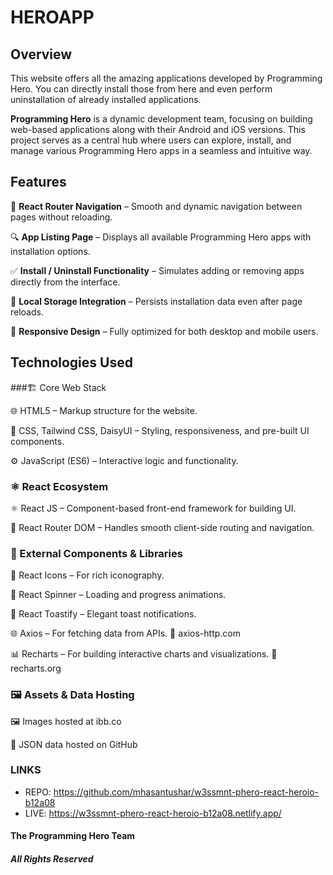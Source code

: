 # HEROAPP

## Overview

This website offers all the amazing applications developed by Programming Hero. You can directly install those from here and even perform uninstallation of already installed applications.

<strong>Programming Hero</strong> is a dynamic development team, focusing on building web-based applications along with their Android and iOS versions. This project serves as a central hub where users can explore, install, and manage various Programming Hero apps in a seamless and intuitive way.

## Features

🧭 <strong>React Router Navigation</strong> – Smooth and dynamic navigation between pages without reloading.

🔍 <Strong>App Listing Page</Strong> – Displays all available Programming Hero apps with installation options.

✅ <strong>Install / Uninstall Functionality</strong> – Simulates adding or removing apps directly from the interface.

💾 <strong>Local Storage Integration</strong> – Persists installation data even after page reloads.

🎨 <strong>Responsive Design</strong> – Fully optimized for both desktop and mobile users.

## Technologies Used

###🏗️ Core Web Stack

🌐 HTML5 – Markup structure for the website.

🎨 CSS, Tailwind CSS, DaisyUI – Styling, responsiveness, and pre-built UI components.

⚙️ JavaScript (ES6) – Interactive logic and functionality.

### ⚛️ React Ecosystem

⚛️ React JS – Component-based front-end framework for building UI.

🧭 React Router DOM – Handles smooth client-side routing and navigation.

### 🧩 External Components & Libraries

🔣 React Icons – For rich iconography.

🔄 React Spinner – Loading and progress animations.

🔔 React Toastify – Elegant toast notifications.

🌐 Axios – For fetching data from APIs. 🔗 axios-http.com

📊 Recharts – For building interactive charts and visualizations. 🔗 recharts.org

### 🖼️ Assets & Data Hosting

🖼️ Images hosted at ibb.co

💾 JSON data hosted on GitHub

### LINKS
- REPO: https://github.com/mhasantushar/w3ssmnt-phero-react-heroio-b12a08
- LIVE: https://w3ssmnt-phero-react-heroio-b12a08.netlify.app/

#### The Programming Hero Team
##### All Rights Reserved 